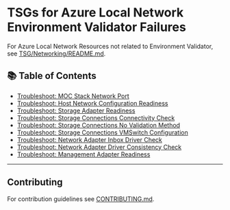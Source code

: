 # TSGs for Azure Local Network Environment Validator Failures

For Azure Local Network Resources not related to Environment Validator, see [TSG/Networking/README.md](../../Networking/README.md).

## 📚 Table of Contents

- [Troubleshoot: MOC Stack Network Port](Troubleshoot-Network-Test-MOCStackNetworkPort.md)
- [Troubleshoot: Host Network Configuration Readiness](Troubleshoot-Network-Test-HostNetworkConfigurationReadiness.md)
- [Troubleshoot: Storage Adapter Readiness](Troubleshoot-Network-Test-StorageAdapterReadiness.md)
- [Troubleshoot: Storage Connections Connectivity Check](Troubleshoot-Network-Test-StorageConnections-ConnectivityCheck.md)
- [Troubleshoot: Storage Connections No Validation Method](Troubleshoot-Network-Test-StorageConnections-NoValidationMethod.md)
- [Troubleshoot: Storage Connections VMSwitch Configuration](Troubleshoot-Network-Test-StorageConnections-VMSwitch-Configuration.md)
- [Troubleshoot: Network Adapter Inbox Driver Check](Troubleshoot-Network-Test-NetworkAdapter-InboxDriver.md)
- [Troubleshoot: Network Adapter Driver Consistency Check](Troubleshoot-Network-Test-NetworkAdapter-DriverConsistency.md)
- [Troubleshoot: Management Adapter Readiness](Troubleshoot-Network-Test-ManagementAdapterReadiness.md)

---

## Contributing

For contribution guidelines see [CONTRIBUTING.md](CONTRIBUTING.md).
